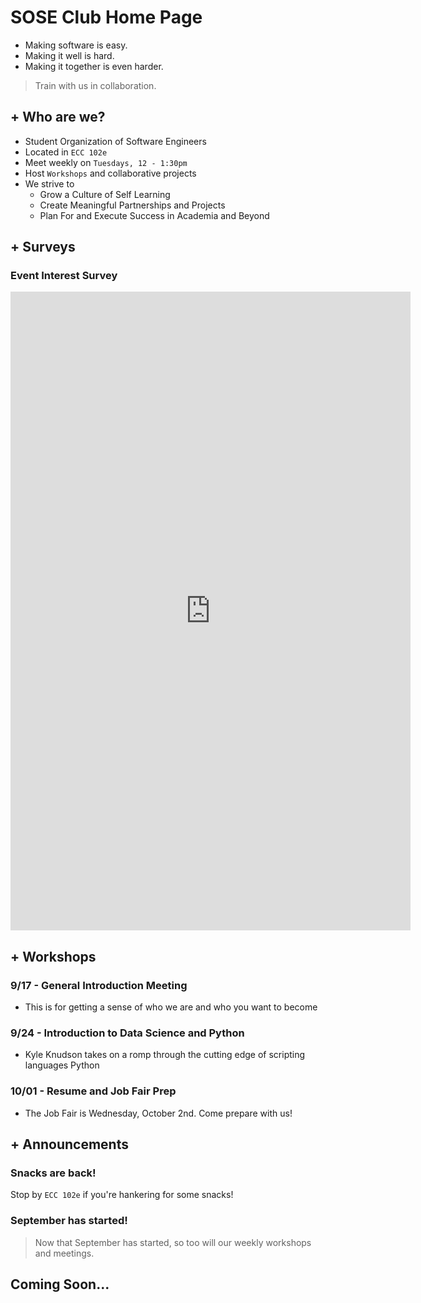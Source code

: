 # SOSE Club Home Page

- Making software is easy. 
- Making it well is hard. 
- Making it together is even harder. 

> Train with us in collaboration.


## + Who are we?
- Student Organization of Software Engineers
- Located in `ECC 102e`
- Meet weekly on `Tuesdays, 12 - 1:30pm`
- Host `Workshops` and collaborative projects 
- We strive to
	- Grow a Culture of Self Learning 
	- Create Meaningful Partnerships and Projects 
	- Plan For and Execute Success in Academia and Beyond

## + Surveys

### Event Interest Survey

<html>
<iframe src="https://docs.google.com/forms/d/e/1FAIpQLSexFNvO_XONfWyce429YR5AnNB6hRnzxl0-SACJSj5leUy2dA/viewform?embedded=true" width="640" height="1022" frameborder="0" marginheight="0" marginwidth="0">Loading…</iframe>
</html>





## + Workshops

### 9/17 - General Introduction Meeting

- This is for getting a sense of who we are and who you want to become


### 9/24 - Introduction to Data Science and Python

- Kyle Knudson takes on a romp through the cutting edge of scripting languages Python


### 10/01 - Resume and Job Fair Prep

- The Job Fair is Wednesday, October 2nd. Come prepare with us!


## + Announcements

### Snacks are back!

Stop by `ECC 102e` if you're hankering for some snacks!


### September has started!

> Now that September has started, so too will our weekly workshops and meetings. 

## Coming Soon...
